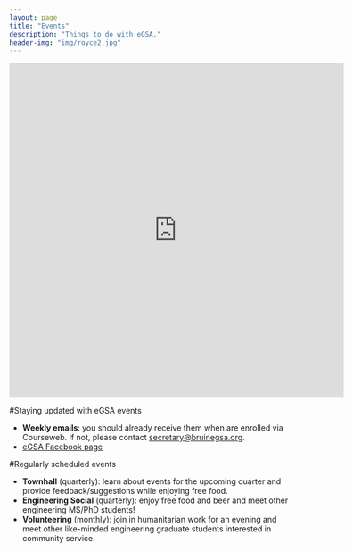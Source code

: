 ```yaml
---
layout: page
title: "Events"
description: "Things to do with eGSA."
header-img: "img/royce2.jpg"
---
```


<iframe src="https://www.google.com/calendar/embed?src=dvtqv74a3502ftpa7s8rdmmr98%40group.calendar.google.com&ctz=America/Los_Angeles" style="border: 0" width="600" height="600" frameborder="0" scrolling="no"></iframe>


#Staying updated with eGSA events
* <b>Weekly emails</b>: you should already receive them when are enrolled via Courseweb. If not, please contact secretary@bruinegsa.org.
* <a href="https://www.facebook.com/UCLA.eGSA?fref=ts" >eGSA Facebook page</a>


#Regularly scheduled events
* <b>Townhall</b> (quarterly): learn about events for the upcoming quarter and provide feedback/suggestions while enjoying free food.
* <b>Engineering Social</b> (quarterly): enjoy free food and beer and meet other engineering MS/PhD students!
* <b>Volunteering</b> (monthly): join in humanitarian work for an evening and meet other like-minded engineering graduate students interested in community service.

